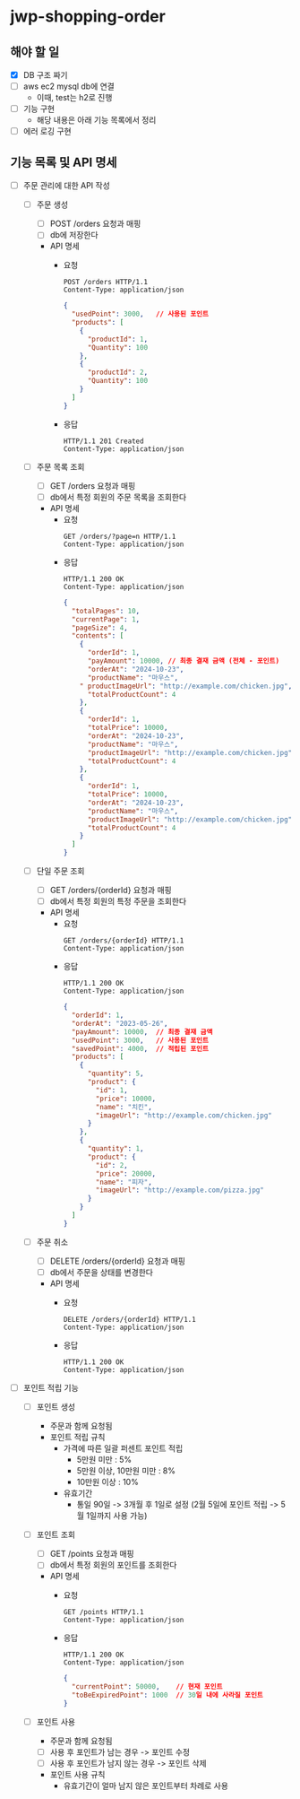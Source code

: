 # jwp-shopping-order

## 해야 할 일
- [x] DB 구조 짜기
- [ ] aws ec2 mysql db에 연결
  - 이때, test는 h2로 진행
- [ ] 기능 구현
  - 해당 내용은 아래 기능 목록에서 정리
- [ ] 에러 로깅 구현

## 기능 목록 및 API 명세
- [ ] 주문 관리에 대한 API 작성
  - [ ] 주문 생성
    - [ ] POST /orders 요청과 매핑
    - [ ] db에 저장한다
    - API 명세
      - 요청
        ```text
        POST /orders HTTP/1.1
        Content-Type: application/json
        ```
          
        ```json
        {
          "usedPoint": 3000,   // 사용된 포인트
          "products": [
            {
              "productId": 1,
              "Quantity": 100
            },
            {
              "productId": 2,
              "Quantity": 100
            }
          ]
        }
        ```
      - 응답
        ```text
        HTTP/1.1 201 Created
        Content-Type: application/json
        ```
        
  - [ ] 주문 목록 조회
    - [ ] GET /orders 요청과 매핑
    - [ ] db에서 특정 회원의 주문 목록을 조회한다
    - API 명세
      - 요청
        ```text
        GET /orders/?page=n HTTP/1.1
        Content-Type: application/json
        ```
      - 응답
        ```text
        HTTP/1.1 200 OK
        Content-Type: application/json
        ```
        ```json
        {
          "totalPages": 10,
          "currentPage": 1,
          "pageSize": 4,
          "contents": [
            {
              "orderId": 1,
              "payAmount": 10000, // 최종 결재 금액 (전체 - 포인트)
              "orderAt": "2024-10-23",
              "productName": "마우스",
            " productImageUrl": "http://example.com/chicken.jpg",
              "totalProductCount": 4
            },
            {
              "orderId": 1,
              "totalPrice": 10000,
              "orderAt": "2024-10-23",
              "productName": "마우스",
              "productImageUrl": "http://example.com/chicken.jpg",
              "totalProductCount": 4
            },
            {
              "orderId": 1,
              "totalPrice": 10000,
              "orderAt": "2024-10-23",
              "productName": "마우스",
              "productImageUrl": "http://example.com/chicken.jpg",
              "totalProductCount": 4
            }
          ]
        }
        ```
          

  - [ ] 단일 주문 조회
    - [ ] GET /orders/{orderId} 요청과 매핑
    - [ ] db에서 특정 회원의 특정 주문을 조회한다
    - API 명세
      - 요청
        ```text
        GET /orders/{orderId} HTTP/1.1
        Content-Type: application/json
        ```
      - 응답
        ```text
        HTTP/1.1 200 OK
        Content-Type: application/json
        ```
        ```json
        {
          "orderId": 1,
          "orderAt": "2023-05-26",
          "payAmount": 10000,  // 최종 결재 금액
          "usedPoint": 3000,   // 사용된 포인트
          "savedPoint": 4000,  // 적립된 포인트
          "products": [
            {
              "quantity": 5,
              "product": {
                "id": 1,
                "price": 10000,
                "name": "치킨",
                "imageUrl": "http://example.com/chicken.jpg"
              }
            },
            {
              "quantity": 1,
              "product": {
                "id": 2,
                "price": 20000,
                "name": "피자",
                "imageUrl": "http://example.com/pizza.jpg"
              }
            }
          ]
        }
        ```


  - [ ] 주문 취소
    - [ ] DELETE /orders/{orderId} 요청과 매핑
    - [ ] db에서 주문을 상태를 변경한다
    - API 명세
      - 요청
        ```text
        DELETE /orders/{orderId} HTTP/1.1
        Content-Type: application/json
        ```

      - 응답
        ```text
        HTTP/1.1 200 OK
        Content-Type: application/json
        ```


- [ ] 포인트 적립 기능
  - [ ] 포인트 생성
    - 주문과 함께 요청됨
    - 포인트 적립 규칙
      - 가격에 따른 일괄 퍼센트 포인트 적립
        - 5만원 미만 : 5%
        - 5만원 이상, 10만원 미만 : 8%
        - 10만원 이상 : 10%
      - 유효기간
        - 통일 90일 -> 3개월 후 1일로 설정 (2월 5일에 포인트 적립 -> 5월 1일까지 사용 가능)

  - [ ] 포인트 조회
    - [ ] GET /points 요청과 매핑
    - [ ] db에서 특정 회원의 포인트를 조회한다
    - API 명세
      - 요청
        ```text
        GET /points HTTP/1.1
        Content-Type: application/json
        ```

      - 응답
        ```text
        HTTP/1.1 200 OK
        Content-Type: application/json
        ```
        ```json
        {
          "currentPoint": 50000,    // 현재 포인트
          "toBeExpiredPoint": 1000  // 30일 내에 사라질 포인트
        }
        ```


  - [ ] 포인트 사용
    - 주문과 함께 요청됨
    - [ ] 사용 후 포인트가 남는 경우 -> 포인트 수정
    - [ ] 사용 후 포인트가 남지 않는 경우 -> 포인트 삭제
    - 포인트 사용 규칙
      - 유효기간이 얼마 남지 않은 포인트부터 차례로 사용
